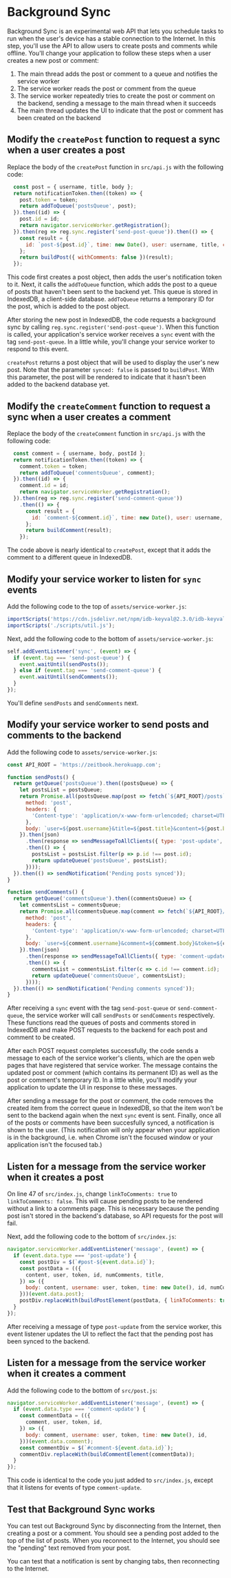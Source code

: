 # Background Sync

Background Sync is an experimental web API that lets you schedule tasks to run when the user's device has a stable connection to the Internet. In this step, you'll use the API to allow users to create posts and comments while offline. You'll change your application to follow these steps when a user creates a new post or comment:

1. The main thread adds the post or comment to a queue and notifies the service worker
1. The service worker reads the post or comment from the queue
1. The service worker repeatedly tries to create the post or comment on the backend, sending a message to the main thread when it succeeds
1. The main thread updates the UI to indicate that the post or comment has been created on the backend

## Modify the `createPost` function to request a sync when a user creates a post

Replace the body of the `createPost` function in `src/api.js` with the following code:

```javascript
  const post = { username, title, body };
  return notificationToken.then((token) => {
    post.token = token;
    return addToQueue('postsQueue', post);
  }).then((id) => {
    post.id = id;
    return navigator.serviceWorker.getRegistration();
  }).then(reg => reg.sync.register('send-post-queue')).then(() => {
    const result = {
      id: `post-${post.id}`, time: new Date(), user: username, title, content: body, synced: false,
    };
    return buildPost({ withComments: false })(result);
  });
```

This code first creates a post object, then adds the user's notification token to it. Next, it calls the `addToQueue` function, which adds the post to a queue of posts that haven't been sent to the backend yet. This queue is stored in IndexedDB, a client-side database. `addToQueue` returns a temporary ID for the post, which is added to the post object.

After storing the new post in IndexedDB, the code requests a background sync by calling `reg.sync.register('send-post-queue')`. When this function is called, your application's service worker receives a `sync` event with the tag `send-post-queue`. In a little while, you'll change your service worker to respond to this event.

`createPost` returns a post object that will be used to display the user's new post. Note that the parameter `synced: false` is passed to `buildPost`. With this parameter, the post will be rendered to indicate that it hasn't been added to the backend database yet.

## Modify the `createComment` function to request a sync when a user creates a comment

Replace the body of the `createComment` function in `src/api.js` with the following code:

```javascript
  const comment = { username, body, postId };
  return notificationToken.then((token) => {
    comment.token = token;
    return addToQueue('commentsQueue', comment);
  }).then((id) => {
    comment.id = id;
    return navigator.serviceWorker.getRegistration();
  }).then(reg => reg.sync.register('send-comment-queue'))
    .then(() => {
      const result = {
        id: `comment-${comment.id}`, time: new Date(), user: username, comment: body, synced: false,
      };
      return buildComment(result);
    });
```

The code above is nearly identical to `createPost`, except that it adds the comment to a different queue in IndexedDB.

## Modify your service worker to listen for `sync` events

Add the following code to the top of `assets/service-worker.js`:

```javascript
importScripts('https://cdn.jsdelivr.net/npm/idb-keyval@2.3.0/idb-keyval.min.js');
importScripts('./scripts/util.js');
```

Next, add the following code to the bottom of `assets/service-worker.js`:

```javascript
self.addEventListener('sync', (event) => {
  if (event.tag === 'send-post-queue') {
    event.waitUntil(sendPosts());
  } else if (event.tag === 'send-comment-queue') {
    event.waitUntil(sendComments());
  }
});
```

You'll define `sendPosts` and `sendComments` next.

## Modify your service worker to send posts and comments to the backend

Add the following code to `assets/service-worker.js`:

```javascript
const API_ROOT = 'https://zeitbook.herokuapp.com';

function sendPosts() {
  return getQueue('postsQueue').then((postsQueue) => {
    let postsList = postsQueue;
    return Promise.all(postsQueue.map(post => fetch(`${API_ROOT}/posts`, {
      method: 'post',
      headers: {
        'Content-type': 'application/x-www-form-urlencoded; charset=UTF-8',
      },
      body: `user=${post.username}&title=${post.title}&content=${post.body}&token=${post.token}`,
    }).then(json)
      .then(response => sendMessageToAllClients({ type: 'post-update', id: post.id, post: response }))
      .then(() => {
        postsList = postsList.filter(p => p.id !== post.id);
        return updateQueue('postsQueue', postsList);
      })));
  }).then(() => sendNotification('Pending posts synced'));
}

function sendComments() {
  return getQueue('commentsQueue').then((commentsQueue) => {
    let commentsList = commentsQueue;
    return Promise.all(commentsQueue.map(comment => fetch(`${API_ROOT}/posts/${comment.postId}/comment`, {
      method: 'post',
      headers: {
        'Content-type': 'application/x-www-form-urlencoded; charset=UTF-8',
      },
      body: `user=${comment.username}&comment=${comment.body}&token=${comment.token}`,
    }).then(json)
      .then(response => sendMessageToAllClients({ type: 'comment-update', id: comment.id, comment: response }))
      .then(() => {
        commentsList = commentsList.filter(c => c.id !== comment.id);
        return updateQueue('commentsQueue', commentsList);
      })));
  }).then(() => sendNotification('Pending comments synced'));
}
```

After receiving a `sync` event with the tag `send-post-queue` or `send-comment-queue`, the service worker will call `sendPosts` or `sendComments` respectively. These functions read the queues of posts and comments stored in IndexedDB and make POST requests to the backend for each post and comment to be created.

After each POST request completes successfully, the code sends a message to each of the service worker's clients, which are the open web pages that have registered that service worker. The message contains the updated post or comment (which contains its permanent ID) as well as the post or comment's temporary ID. In a little while, you'll modify your application to update the UI in response to these messages.

After sending a message for the post or comment, the code removes the created item from the correct queue in IndexedDB, so that the item won't be sent to the backend again when the next `sync` event is sent. Finally, once all of the posts or comments have been succesfully synced, a notification is shown to the user. (This notification will only appear when your application is in the background, i.e. when Chrome isn't the focused window or your application isn't the focused tab.)

## Listen for a message from the service worker when it creates a post

On line 47 of `src/index.js`, change `linkToComments: true` to `linkToComments: false`. This will cause pending posts to be rendered without a link to a comments page. This is necessary because the pending post isn't stored in the backend's database, so API requests for the post will fail.

Next, add the following code to the bottom of `src/index.js`:

```javascript
navigator.serviceWorker.addEventListener('message', (event) => {
  if (event.data.type === 'post-update') {
    const postDiv = $(`#post-${event.data.id}`);
    const postData = (({
      content, user, token, id, numComments, title,
    }) => ({
      body: content, username: user, token, time: new Date(), id, numComments, title,
    }))(event.data.post);
    postDiv.replaceWith(buildPostElement(postData, { linkToComments: true }));
  }
});
```

After receiving a message of type `post-update` from the service worker, this event listener updates the UI to reflect the fact that the pending post has been synced to the backend.

## Listen for a message from the service worker when it creates a comment

Add the following code to the bottom of `src/post.js`:

```javascript
navigator.serviceWorker.addEventListener('message', (event) => {
  if (event.data.type === 'comment-update') {
    const commentData = (({
      comment, user, token, id,
    }) => ({
      body: comment, username: user, token, time: new Date(), id,
    }))(event.data.comment);
    const commentDiv = $(`#comment-${event.data.id}`);
    commentDiv.replaceWith(buildCommentElement(commentData));
  }
});
```

This code is identical to the code you just added to `src/index.js`, except that it listens for events of type `comment-update`.

## Test that Background Sync works

You can test out Background Sync by disconnecting from the Internet, then creating a post or a comment. You should see a pending post added to the top of the list of posts. When you reconnect to the Internet, you should see the "pending" text removed from your post.

You can test that a notification is sent by changing tabs, then reconnecting to the Internet.
